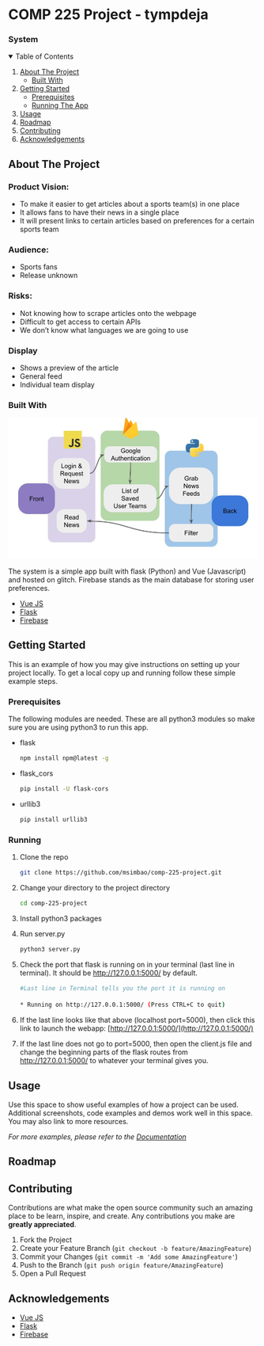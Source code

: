 COMP 225 Project - tympdeja
======================================================

### System


<!-- TABLE OF CONTENTS -->
<details open="open">
  <summary>Table of Contents</summary>
  <ol>
    <li>
      <a href="#about-the-project">About The Project</a>
      <ul>
        <li><a href="#built-with">Built With</a></li>
      </ul>
    </li>
    <li>
      <a href="#getting-started">Getting Started</a>
      <ul>
        <li><a href="#prerequisites">Prerequisites</a></li>
        <li><a href="#running">Running The App</a></li>
      </ul>
    </li>
    <li><a href="#usage">Usage</a></li>
    <li><a href="#roadmap">Roadmap</a></li>
    <li><a href="#contributing">Contributing</a></li>
    <li><a href="#acknowledgements">Acknowledgements</a></li>
  </ol>
</details>



<!-- ABOUT THE PROJECT -->
## About The Project

### Product Vision:
* To make it easier to get articles about a sports team(s) in one place
* It allows fans to have their news in a single place
* It will present links to certain articles based on preferences for a certain sports team
### Audience: 
* Sports fans
* Release unknown
### Risks:
* Not knowing how to scrape articles onto the webpage
* Difficult to get access to certain APIs
* We don’t know what languages we are going to use

### Display
* Shows a preview of the article
* General feed
* Individual team display

### Built With

![Image 1](images/system/1.jpg)

The system is a simple app built with flask (Python) and Vue (Javascript) and hosted on glitch. Firebase stands as the main database for storing user preferences.
* [Vue JS](https://vuejs.org/)
* [Flask](https://flask.palletsprojects.com/en/1.1.x/)
* [Firebase](https://firebase.google.com/)

<!-- GETTING STARTED -->
## Getting Started

This is an example of how you may give instructions on setting up your project locally.
To get a local copy up and running follow these simple example steps.

### Prerequisites

The following modules are needed. These are all python3 modules so make sure you are using python3 to run this app.
* flask
  ```sh
  npm install npm@latest -g
  ```
* flask_cors
  ```sh
  pip install -U flask-cors
  ```
* urllib3
  ```sh
  pip install urllib3
  ```
  
### Running

1. Clone the repo
   ```sh
   git clone https://github.com/msimbao/comp-225-project.git
   ```
2. Change your directory to the project directory
   ```sh
   cd comp-225-project
   ```
3. Install python3 packages

4. Run server.py
   ```sh
   python3 server.py
   ```
5. Check the port that flask is running on in your terminal (last line in terminal). It should be http://127.0.0.1:5000/ by default.
   ```sh
   #Last line in Terminal tells you the port it is running on
   
   * Running on http://127.0.0.1:5000/ (Press CTRL+C to quit)
   ```

6. If the last line looks like that above (localhost port=5000), then click this link to launch the webapp: [http://127.0.0.1:5000/](http://127.0.0.1:5000/)

7. If the last line does not go to port=5000, then open the client.js file and change the beginning parts of the flask routes from http://127.0.0.1:5000/ to whatever your terminal gives you.

<!-- USAGE EXAMPLES -->
## Usage

Use this space to show useful examples of how a project can be used. Additional screenshots, code examples and demos work well in this space. You may also link to more resources.

_For more examples, please refer to the [Documentation](https://example.com)_



<!-- ROADMAP -->
## Roadmap


<!-- CONTRIBUTING -->
## Contributing

Contributions are what make the open source community such an amazing place to be learn, inspire, and create. Any contributions you make are **greatly appreciated**.

1. Fork the Project
2. Create your Feature Branch (`git checkout -b feature/AmazingFeature`)
3. Commit your Changes (`git commit -m 'Add some AmazingFeature'`)
4. Push to the Branch (`git push origin feature/AmazingFeature`)
5. Open a Pull Request



<!-- ACKNOWLEDGEMENTS -->
## Acknowledgements
* [Vue JS](https://vuejs.org/)
* [Flask](https://flask.palletsprojects.com/en/1.1.x/)
* [Firebase](https://firebase.google.com/)



